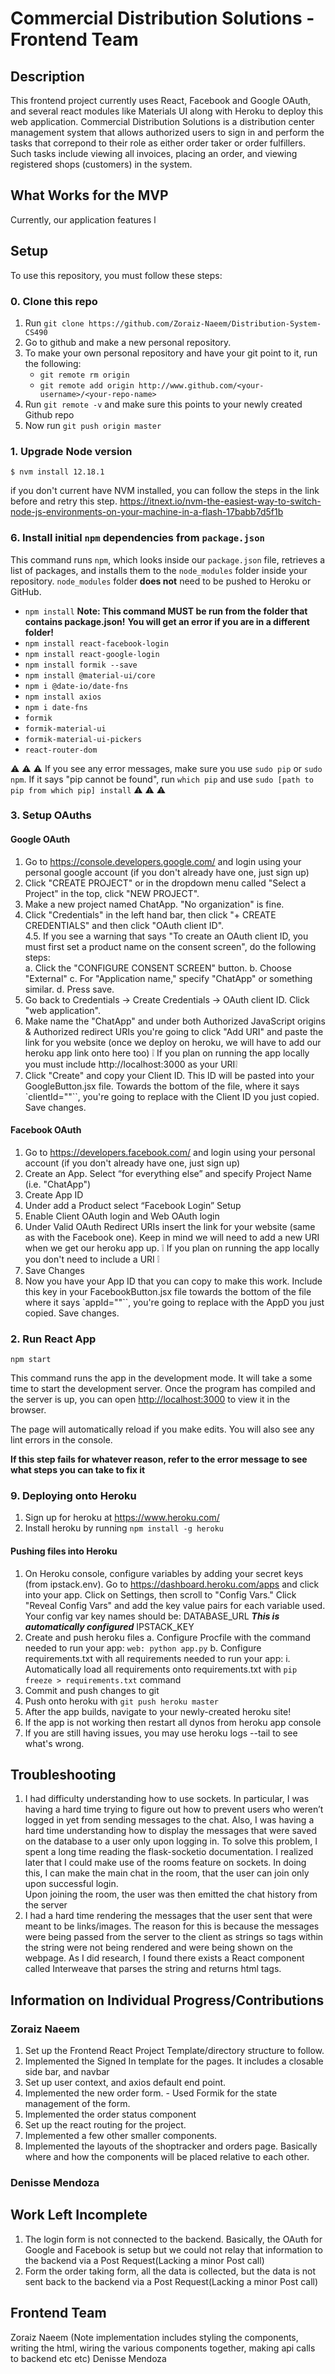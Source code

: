 # Commercial Distribution Solutions - Frontend Team

## Description
This frontend project currently uses React, Facebook and Google OAuth, and several react modules
like Materials UI along with Heroku to deploy this web application.
Commercial Distribution Solutions is a distribution center management system that allows authorized users to
sign in and perform the tasks that correpond to their role as either order taker or order fulfillers.
Such tasks include viewing all invoices, placing an order, and viewing
registered shops (customers) in the system.

## What Works for the MVP
Currently, our application features l

## Setup
To use this repository, you must follow these steps:
### 0. Clone this repo
1. Run `git clone https://github.com/Zoraiz-Naeem/Distribution-System-CS490`
2. Go to github and make a new personal repository.
3. To make your own personal repository and have your git point to it, run the following:
    - `git remote rm origin`
    - `git remote add origin http://www.github.com/<your-username>/<your-repo-name>`
4. Run `git remote -v` and make sure this points to your newly created Github repo
5. Now run `git push origin master`

### 1. Upgrade Node version

`$ nvm install 12.18.1`

if you don't current have NVM installed, you can follow the steps in the link before and
retry this step.
https://itnext.io/nvm-the-easiest-way-to-switch-node-js-environments-on-your-machine-in-a-flash-17babb7d5f1b

### 6. Install initial `npm` dependencies from `package.json`

This command runs `npm`, which looks inside our `package.json` file, 
retrieves a list of packages, and installs them to the `node_modules` folder
inside your repository. `node_modules` folder **does not** need to be pushed
to Heroku or GitHub.

- `npm install` 
    **Note: This command MUST be run from the folder that contains package.json!**
    **You will get an error if you are in a different folder!**
- `npm install react-facebook-login`
- `npm install react-google-login`
- `npm install formik --save` 
- `npm install @material-ui/core`
- `npm i @date-io/date-fns`
- `npm install axios`
- `npm i date-fns`
- `formik`
- `formik-material-ui`
- `formik-material-ui-pickers`
- `react-router-dom`


:warning: :warning: :warning: If you see any error messages, make sure you use `sudo pip` or `sudo npm`.
If it says "pip cannot be found", run `which pip` and use `sudo [path to pip from which pip] install` :warning: :warning: :warning:




### 3. Setup OAuths
#### Google OAuth
1. Go to <https://console.developers.google.com/> and login using your personal google account (if you don't already have one, just sign up)
2. Click "CREATE PROJECT" or in the dropdown menu called "Select a Project" in the top, click "NEW PROJECT".   
3. Make a new project named ChatApp. "No organization" is fine.  
4. Click "Credentials" in the left hand bar, then click "+ CREATE CREDENTIALS" and then click "OAuth client ID".  
4.5. If you see a warning that says "To create an OAuth client ID, you must first set a 
product name on the consent screen", do the following steps:  
	a. Click the "CONFIGURE CONSENT SCREEN" button.
	b. Choose "External"
	c. For "Application name," specify "ChatApp" or something similar.
	d. Press save.
5. Go back to Credentials -> Create Credentials -> OAuth client ID. Click "web application".  
6. Make name the "ChatApp" and under both Authorized JavaScript origins & Authorized redirect URIs you're going to click "Add URI" and paste the
link for you website (once we deploy on heroku, we will have to add our heroku app link onto here too)
:grey_exclamation: If you plan on running the app locally you must include http://localhost:3000 as your URI:grey_exclamation:
7. Click "Create" and copy your Client ID. This ID will be pasted into your GoogleButton.jsx file.  Towards the bottom of the file, where
it says `clientId="<some-id>"``, you're going to replace <some-id> with the Client ID you just copied. Save changes.

#### Facebook OAuth
1. Go to <https://developers.facebook.com/> and login using your personal account (if you don't already have one, just sign up)
2. Create an App. Select “for everything else” and specify Project Name (i.e. "ChatApp")
3. Create App ID
4. Under add a Product select “Facebook Login” Setup
5. Enable Client OAuth login and Web OAuth login
6. Under Valid OAuth Redirect URIs insert the link for your website (same as with the Facebook one).  Keep in mind we will need to add a new URI when we get our heroku app up.
:grey_exclamation: If you plan on running the app locally you don't need to include a URI :grey_exclamation:
7. Save Changes
8. Now you have your App ID that you can copy to make this work.  Include this key in your FacebookButton.jsx file towards the bottom of
the file where it says `appId="<some-id>"``, you're going to replace <some-id> with the AppD you just copied.  Save
changes.


### 2. Run React App
`npm start`

This command runs the app in the development mode.  It will take a some time to start the development server.
Once the program has compiled and the server is up, you can open [http://localhost:3000](http://localhost:3000) to view it in the browser.

The page will automatically reload if you make edits.
You will also see any lint errors in the console.


**If this step fails for whatever reason, refer to the error message to see what steps you can  take to fix it**


### 9. Deploying onto Heroku
1. Sign up for heroku at <https://www.heroku.com/> 
2. Install heroku by running `npm install -g heroku`


#### Pushing files into Heroku
1. On Heroku console, configure variables by adding your secret keys (from ipstack.env). Go to <https://dashboard.heroku.com/apps>
    and click into your app. Click on Settings, then scroll to "Config Vars." Click
    "Reveal Config Vars" and add the key value pairs for each variable used.
    Your config var key names should be:
    DATABASE_URL ***This is automatically configured***
    IPSTACK_KEY
2. Create and push heroku files
    a. Configure Procfile with the command needed to run your app:
    `web: python app.py`
    b. Configure requirements.txt with all requirements needed to run your app:
        i. Automatically load all requirements onto requirements.txt with `pip freeze > requirements.txt` command
3.	Commit and push changes to git
4.	Push onto heroku with `git push heroku master`
5.	After the app builds, navigate to your newly-created heroku site!
6.	If the app is not working then restart all dynos from heroku app console
7. If you are still having issues, you may use heroku logs --tail to see what's wrong.



## Troubleshooting
1. I had difficulty understanding how to use sockets.  In particular, I was having a hard time trying to figure out how to
prevent users who weren’t logged in yet from sending messages to the chat.  Also, I was having a hard time understanding
how to display the messages that were saved on the database to a user only upon logging in.  To solve this problem, I 
spent a long time reading the flask-socketio documentation.  I realized later that I could make use of the rooms feature 
on sockets.  In doing this, I can make the main chat in the room, that the user can join only upon successful login.  
Upon joining the room, the user was then emitted the chat history from the server
2. I had a hard time rendering the messages that the user sent that were meant to be links/images.  The reason for this is 
because the messages were being passed from the server to the client as strings so tags within the string were not being
rendered and were being shown on the webpage.  As I did research, I found there exists a React component called Interweave 
that parses the string and returns html tags.


## Information on Individual Progress/Contributions
### Zoraiz Naeem
1. Set up the Frontend React Project Template/directory structure to follow.
2. Implemented the Signed In template for the pages. It includes a closable side bar, and navbar
3. Set up user context, and axios default end point.
4. Implemented the new order form.
       - Used Formik for the state management of the form.
5. Implemented the order status component
6. Set up the react routing for the project.
7. Implemented a few other smaller components.
8. Implemented the layouts of the shoptracker and orders page. Basically where and how the components will be placed relative to each other.

### Denisse Mendoza

## Work Left Incomplete
1. The login form is not connected to the backend. Basically, the OAuth for Google and Facebook is setup but we could not relay that information to the backend via a Post Request(Lacking a minor Post call)
2. Form the order taking form, all the data is collected, but the data is not sent back to the backend via a Post Request(Lacking a minor Post call)

## Frontend Team
Zoraiz Naeem
(Note implementation includes styling the components, writing the html, wiring the various components together, making api calls to backend etc etc)
Denisse Mendoza